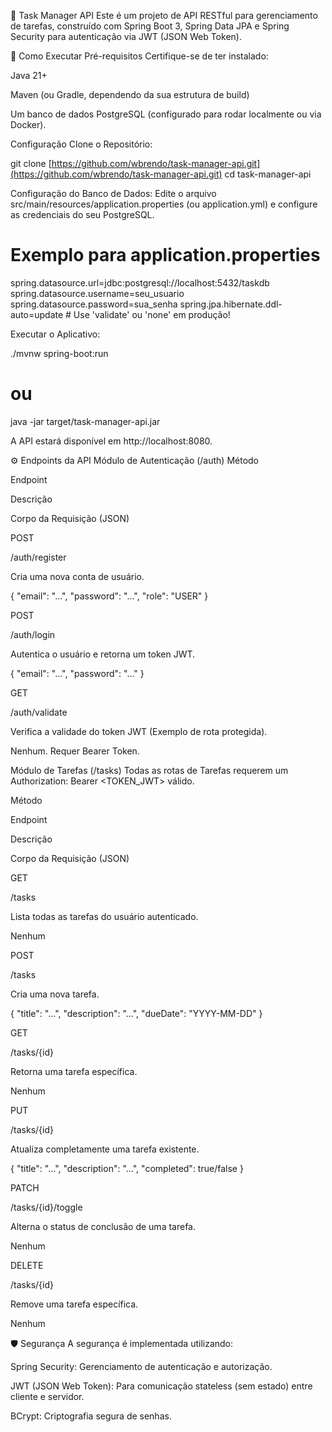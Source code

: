 📝 Task Manager API
Este é um projeto de API RESTful para gerenciamento de tarefas, construído com Spring Boot 3, Spring Data JPA e Spring Security para autenticação via JWT (JSON Web Token).

🚀 Como Executar
Pré-requisitos
Certifique-se de ter instalado:

Java 21+

Maven (ou Gradle, dependendo da sua estrutura de build)

Um banco de dados PostgreSQL (configurado para rodar localmente ou via Docker).

Configuração
Clone o Repositório:

git clone [https://github.com/wbrendo/task-manager-api.git](https://github.com/wbrendo/task-manager-api.git)
cd task-manager-api

Configuração do Banco de Dados:
Edite o arquivo src/main/resources/application.properties (ou application.yml) e configure as credenciais do seu PostgreSQL.

# Exemplo para application.properties
spring.datasource.url=jdbc:postgresql://localhost:5432/taskdb
spring.datasource.username=seu_usuario
spring.datasource.password=sua_senha
spring.jpa.hibernate.ddl-auto=update # Use 'validate' ou 'none' em produção!

Executar o Aplicativo:

./mvnw spring-boot:run
# ou
java -jar target/task-manager-api.jar

A API estará disponível em http://localhost:8080.

⚙️ Endpoints da API
Módulo de Autenticação (/auth)
Método

Endpoint

Descrição

Corpo da Requisição (JSON)

POST

/auth/register

Cria uma nova conta de usuário.

{ "email": "...", "password": "...", "role": "USER" }

POST

/auth/login

Autentica o usuário e retorna um token JWT.

{ "email": "...", "password": "..." }

GET

/auth/validate

Verifica a validade do token JWT (Exemplo de rota protegida).

Nenhum. Requer Bearer Token.

Módulo de Tarefas (/tasks)
Todas as rotas de Tarefas requerem um Authorization: Bearer <TOKEN_JWT> válido.

Método

Endpoint

Descrição

Corpo da Requisição (JSON)

GET

/tasks

Lista todas as tarefas do usuário autenticado.

Nenhum

POST

/tasks

Cria uma nova tarefa.

{ "title": "...", "description": "...", "dueDate": "YYYY-MM-DD" }

GET

/tasks/{id}

Retorna uma tarefa específica.

Nenhum

PUT

/tasks/{id}

Atualiza completamente uma tarefa existente.

{ "title": "...", "description": "...", "completed": true/false }

PATCH

/tasks/{id}/toggle

Alterna o status de conclusão de uma tarefa.

Nenhum

DELETE

/tasks/{id}

Remove uma tarefa específica.

Nenhum

🛡️ Segurança
A segurança é implementada utilizando:

Spring Security: Gerenciamento de autenticação e autorização.

JWT (JSON Web Token): Para comunicação stateless (sem estado) entre cliente e servidor.

BCrypt: Criptografia segura de senhas.
